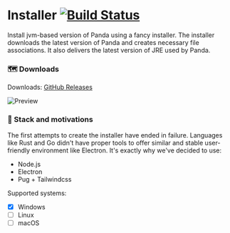 # Installer [![Build Status](https://travis-ci.com/panda-lang/installer.svg?branch=master)](https://travis-ci.com/panda-lang/installer)
Install jvm-based version of Panda using a fancy installer. 
The installer downloads the latest version of Panda and creates necessary file associations. 
It also delivers the latest version of JRE used by Panda.

### 🗺️ Downloads
Downloads: [GitHub Releases](https://github.com/panda-lang/installer/releases)

![Preview](https://user-images.githubusercontent.com/4235722/83956943-6781a600-a863-11ea-8b7a-e4f5c4296ef4.png)

### 🧠 Stack and motivations
The first attempts to create the installer have ended in failure.
Languages like Rust and Go didn't have proper tools to offer similar and stable user-friendly environment like Electron.
It's exactly why we've decided to use:
- Node.js
- Electron
- Pug + Tailwindcss

Supported systems:
- [x] Windows
- [ ] Linux
- [ ] macOS
